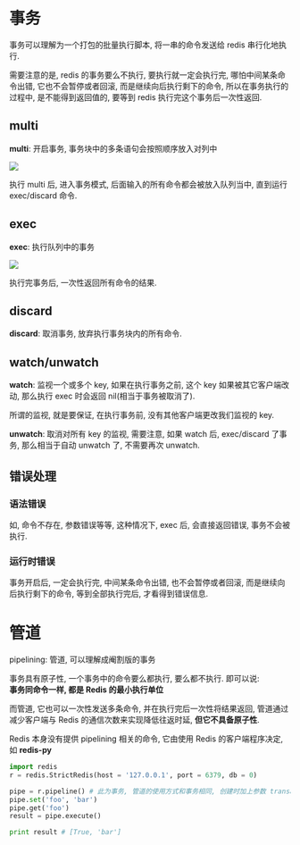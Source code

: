 # 事务
事务可以理解为一个打包的批量执行脚本, 将一串的命令发送给 redis 串行化地执行.

需要注意的是, redis 的事务要么不执行, 要执行就一定会执行完, 哪怕中间某条命令出错, 它也不会暂停或者回滚, 而是继续向后执行剩下的命令, 所以在事务执行的过程中, 是不能得到返回值的, 要等到 redis 执行完这个事务后一次性返回.

## multi
__multi__: 开启事务, 事务块中的多条语句会按照顺序放入对列中

![](http://i63.tinypic.com/1sbaeh.jpg)

执行 multi 后, 进入事务模式, 后面输入的所有命令都会被放入队列当中, 直到运行 exec/discard 命令.

## exec
__exec__: 执行队列中的事务

![](http://i64.tinypic.com/2wg6rfc.jpg)

执行完事务后, 一次性返回所有命令的结果.

## discard
__discard__: 取消事务, 放弃执行事务块内的所有命令.

## watch/unwatch
__watch__: 监视一个或多个 key, 如果在执行事务之前, 这个 key 如果被其它客户端改动, 那么执行 exec 时会返回 nil(相当于事务被取消了).

所谓的监视, 就是要保证, 在执行事务前, 没有其他客户端更改我们监视的 key.

__unwatch__: 取消对所有 key 的监视, 需要注意, 如果 watch 后, exec/discard 了事务, 那么相当于自动 unwatch 了, 不需要再次 unwatch.

## 错误处理
### 语法错误
如, 命令不存在, 参数错误等等, 这种情况下, exec 后, 会直接返回错误, 事务不会被执行.

### 运行时错误
事务开启后, 一定会执行完, 中间某条命令出错, 也不会暂停或者回滚, 而是继续向后执行剩下的命令, 等到全部执行完后, 才看得到错误信息.

# 管道
pipelining: 管道, 可以理解成阉割版的事务

事务具有原子性, 一个事务中的命令要么都执行, 要么都不执行. 即可以说:<br>
__事务同命令一样, 都是 Redis 的最小执行单位__

而管道, 它也可以一次性发送多条命令, 并在执行完后一次性将结果返回, 管道通过减少客户端与 Redis 的通信次数来实现降低往返时延, __但它不具备原子性__.

Redis 本身没有提供 pipelining 相关的命令, 它由使用 Redis 的客户端程序决定, 如 __redis-py__

```python
import redis
r = redis.StrictRedis(host = '127.0.0.1', port = 6379, db = 0)

pipe = r.pipeline() # 此为事务, 管道的使用方式和事务相同, 创建时加上参数 transaction = False
pipe.set('foo', 'bar')
pipe.get('foo')
result = pipe.execute()

print result # [True, 'bar']
```
